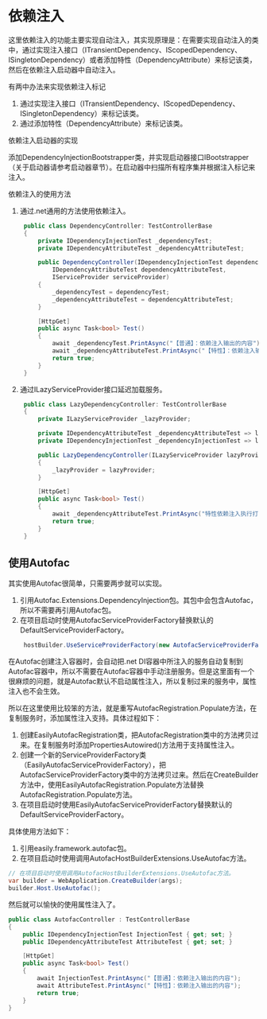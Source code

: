 # 依赖注入

这里依赖注入的功能主要实现自动注入，其实现原理是：在需要实现自动注入的类中，通过实现注入接口（ITransientDependency、IScopedDependency、ISingletonDependency）或者添加特性（DependencyAttribute）来标记该类，然后在依赖注入启动器中自动注入。

有两中办法来实现依赖注入标记

1. 通过实现注入接口（ITransientDependency、IScopedDependency、ISingletonDependency）来标记该类。
2. 通过添加特性（DependencyAttribute）来标记该类。

依赖注入启动器的实现

添加DependencyInjectionBootstrapper类，并实现启动器接口IBootstrapper（关于启动器请参考启动器章节）。在启动器中扫描所有程序集并根据注入标记来注入。

依赖注入的使用方法

1. 通过.net通用的方法使用依赖注入。
   ~~~csharp
    public class DependencyController: TestControllerBase
    {
        private IDependencyInjectionTest _dependencyTest;
        private IDependencyAttributeTest _dependencyAttributeTest;

        public DependencyController(IDependencyInjectionTest dependencyTest,
            IDependencyAttributeTest dependencyAttributeTest,
            IServiceProvider serviceProvider)
        {
            _dependencyTest = dependencyTest;
            _dependencyAttributeTest = dependencyAttributeTest;
        }

        [HttpGet]
        public async Task<bool> Test()
        {
            await _dependencyTest.PrintAsync("【普通】：依赖注入输出的内容");
            await _dependencyAttributeTest.PrintAsync("【特性】：依赖注入输出的内容");
            return true;
        }
    }
   ~~~
2. 通过ILazyServiceProvider接口延迟加载服务。
   ~~~csharp
    public class LazyDependencyController: TestControllerBase
    {
        private ILazyServiceProvider _lazyProvider;

        private IDependencyAttributeTest _dependencyAttributeTest => lazyProvider.LazyGetRequiredService<IDependencyAttributeTest>();
        private IDependencyInjectionTest _dependencyInjectionTest => lazyProvider.LazyGetRequiredService<IDependencyInjectionTest>();

        public LazyDependencyController(ILazyServiceProvider lazyProvider)
        {
            _lazyProvider = lazyProvider;
        }

        [HttpGet]
        public async Task<bool> Test()
        {
            await _dependencyAttributeTest.PrintAsync("特性依赖注入执行打印方法");
            return true;
        }
    }
   ~~~

## 使用Autofac

其实使用Autofac很简单，只需要两步就可以实现。

1. 引用Autofac.Extensions.DependencyInjection包。其包中会包含Autofac，所以不需要再引用Autofac包。
2. 在项目启动时使用AutofacServiceProviderFactory替换默认的DefaultServiceProviderFactory。
   ~~~csharp
    hostBuilder.UseServiceProviderFactory(new AutofacServiceProviderFactory());
   ~~~

在Autofac创建注入容器时，会自动把.net DI容器中所注入的服务自动复制到Autofac容器中，所以不需要在Autofac容器中手动注册服务。但是这里面有一个很麻烦的问题，就是Autofac默认不启动属性注入，所以复制过来的服务中，属性注入也不会生效。

所以在这里使用比较笨的方法，就是重写AutofacRegistration.Populate方法，在复制服务时，添加属性注入支持。具体过程如下：

1. 创建EasilyAutofacRegistration类，把AutofacRegistration类中的方法拷贝过来。在复制服务时添加PropertiesAutowired()方法用于支持属性注入。
2. 创建一个新的ServiceProviderFactory类（EasilyAutofacServiceProviderFactory），把AutofacServiceProviderFactory类中的方法拷贝过来。然后在CreateBuilder方法中，使用EasilyAutofacRegistration.Populate方法替换AutofacRegistration.Populate方法。
3. 在项目启动时使用EasilyAutofacServiceProviderFactory替换默认的DefaultServiceProviderFactory。

具体使用方法如下：

1. 引用easily.framework.autofac包。
2. 在项目启动时使用调用AutofacHostBuilderExtensions.UseAutofac方法。

~~~csharp
// 在项目启动时使用调用AutofacHostBuilderExtensions.UseAutofac方法。
var builder = WebApplication.CreateBuilder(args);
builder.Host.UseAutofac();
~~~

然后就可以愉快的使用属性注入了。

~~~csharp
public class AutofacController : TestControllerBase
{
    public IDependencyInjectionTest InjectionTest { get; set; }
    public IDependencyAttributeTest AttributeTest { get; set; }

    [HttpGet]
    public async Task<bool> Test()
    {
        await InjectionTest.PrintAsync("【普通】：依赖注入输出的内容");
        await AttributeTest.PrintAsync("【特性】：依赖注入输出的内容");
        return true;
    }
}
~~~
